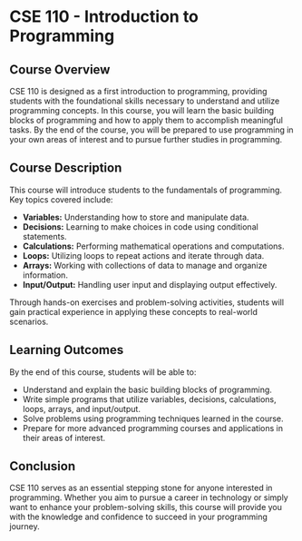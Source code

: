 # CSE 110 - Introduction to Programming

## Course Overview

CSE 110 is designed as a first introduction to programming, providing students with the foundational skills necessary to understand and utilize programming concepts. In this course, you will learn the basic building blocks of programming and how to apply them to accomplish meaningful tasks. By the end of the course, you will be prepared to use programming in your own areas of interest and to pursue further studies in programming.

## Course Description

This course will introduce students to the fundamentals of programming. Key topics covered include:

- **Variables:** Understanding how to store and manipulate data.
- **Decisions:** Learning to make choices in code using conditional statements.
- **Calculations:** Performing mathematical operations and computations.
- **Loops:** Utilizing loops to repeat actions and iterate through data.
- **Arrays:** Working with collections of data to manage and organize information.
- **Input/Output:** Handling user input and displaying output effectively.

Through hands-on exercises and problem-solving activities, students will gain practical experience in applying these concepts to real-world scenarios.

## Learning Outcomes

By the end of this course, students will be able to:

- Understand and explain the basic building blocks of programming.
- Write simple programs that utilize variables, decisions, calculations, loops, arrays, and input/output.
- Solve problems using programming techniques learned in the course.
- Prepare for more advanced programming courses and applications in their areas of interest.

## Conclusion

CSE 110 serves as an essential stepping stone for anyone interested in programming. Whether you aim to pursue a career in technology or simply want to enhance your problem-solving skills, this course will provide you with the knowledge and confidence to succeed in your programming journey.
